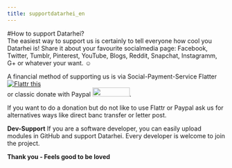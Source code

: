 ```yaml
---
title: supportdatarhei_en
---
```

#How to support Datarhei?  
The easiest way to support us is certainly to tell everyone how cool you Datarhei is! Share it about your favourite socialmedia page: Facebook, Twitter, Tumblr, Pinterest, YouTube, Blogs, Reddit, Snapchat, Instagramm, G+ or whatever your want. ☺  

A financial method of supporting us is via Social-Payment-Service Flatter <a href="https://flattr.com/submit/auto?user_id=datarhei&url=https%3A%2F%2Fgithub.com%2Fdatarhei%2F" target="_blank"><img src="http://datarhei.org/wiki/pic/flattr-badge-large.png" alt="Flattr this" title="Flattr this" border="0"></a>  
or classic donate with Paypal <a href="https://www.paypal.com/cgi-bin/webscr?cmd=_s-xclick&hosted_button_id=M7TPT4VN7759G" target="_blank"> <img src="http://datarhei.org/wiki/pic/btn_donate_SM.gif" width="86" height="21" border="0"></a>.   

If you want to do a donation but do not like to use Flattr or Paypal ask us for alternatives ways like direct banc transfer or letter post.  

**Dev-Support** If you are a software developer, you can easily upload modules in GitHub and support Datarhei. Every developer is welcome to join the project.  

**Thank you - Feels good to be loved**
